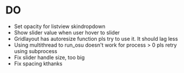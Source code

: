 # DO 
- Set opacity for listview skindropdown
- Show slider value when user hover to slider
- Gridlayout has autoresize function pls try to use it. It should lag less
- Using multithread to run_osu doesn't work for process > 0 pls retry using subprocess
- Fix slider handle size, too big
- Fix spacing kthanks
